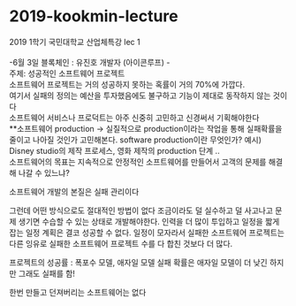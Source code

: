 # 2019-kookmin-lecture
2019 1학기 국민대학교 산업체특강 lec 1 </br>
</br>
-6월 3일 블록체인 : 유진호 개발자 (아이콘루프) -
</br>
주제: 성공적인 소프트웨어 프로젝트</br>
소프트웨어 프로젝트는 거의 성공하지 못하는 혹률이 거의 70%에 가깝다. </br>
여기서 실패의 정의는 예산을 투자했음에도 불구하고 기능이 제대로 동작하지 않는 것이다</br>
소프트웨어 서비스나 프로덕트는 아주 신중히 고민하고 신경써서 기획해야한다</br>
**소프트웨어 production -> 실질적으로 production이라는 작업을 통해 실패확률을 줄이고 나아질 것인가 고민해본다. 
software production이란 무엇인가?
예시) Disney studio의 제작 프로세스, 영화 제작의 production 단계 ..</br>
소프트웨어의 목표는 지속적으로 안정적인 소프트웨어를 만들어서 고객의 문제를 해결해 나갈 수 있느냐?

소프트웨어 개발의 본질은 실패 관리이다

그런데 어떤 방식으로도 절대적인 방법이 없다 
조금이라도 덜 실수하고 덜 사고나고 문제 생기면 수습할 수 있는 상태로 개발해야한다.
인력을 더 많이 투입하고 일정을 짧게 잡는 일정 계획은 결코 성공할 수 없다. 일정이 모자라서 실패한 소프트웨어 프로젝트는 다른 잉유로 실패한 소프트웨어 프로젝트 수를 다 합친 것보다 더 많다.

프로젝트의 성공률 : 폭포수 모델, 애자일 모델
실패 확률은 애자일 모델이 더 낮긴 하지만 그래도 실패를 함!

한번 만들고 던져버리는 소프트웨어는 없다
